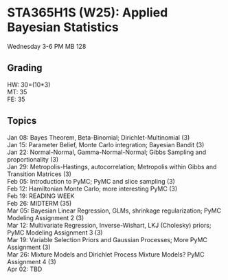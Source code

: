 
# STA365H1S (W25): Applied Bayesian Statistics

Wednesday 3-6 PM MB 128

## Grading

HW: 30=(10*3)  
MT: 35  
FE: 35  

## Topics


Jan 08: Bayes Theorem, Beta-Binomial; Dirichlet-Multinomial (3)  
Jan 15: Parameter Belief, Monte Carlo integration; Bayesian Bandit (3)  
Jan 22: Normal-Normal, Gamma-Normal-Normal; Gibbs Sampling and proportionality (3)  
Jan 29: Metropolis-Hastings, autocorrelation; Metropolis within Gibbs and Transition Matrices (3)  
Feb 05: Introduction to PyMC; PyMC and slice sampling (3)  
Feb 12: Hamiltonian Monte Carlo; more interesting PyMC (3)  
Feb 19: READING WEEK  
Feb 26: MIDTERM (35)  
Mar 05: Bayesian Linear Regression, GLMs, shrinkage regularization; PyMC Modeling Assignment 2 (3)  
Mar 12: Multivariate Regression, Inverse-Wishart, LKJ (Cholesky) priors; PyMC Modeling Assignment 3 (3)  
Mar 19: Variable Selection Priors and Gaussian Processes; More PyMC Assignment (3)  
Mar 26: Mixture Models and Dirichlet Process Mixture Models?  PyMC Assignment 4 (3)  
Apr 02: TBD  

<!--
## Projects

1. Model Selection (Bayes Factors, WAIC, LOO-CV, etc.)  
2. Effective Model Size and Generalization/Overfitting  
3. Bayesian Multiplicity Adjustment  
4. Bayesian Shrinkage Regularization  
5. Variable Selection Priors  
6. Horseshoe Priors  
7. Robust Regression  
8. Gaussian Processes  
9. Missing Value Imputation 
10. Bayesian Causal inference  
11. Dirichlet Process Mixture Models  
12. Gaussian Graphical Models  
13. Variational Inference  
14. Variational Autoencoders  
15. Bayes by Backprop  
16. Bayesian Deep Learning using Dropout  
17. Approximate Bayesian Computation (ABC)  
18. WinBugs: Adaptive Squeezed Rejection and Slice Sampling  
19. Stochastic Gradient-based MCMC [Langevin Monte Carlo (LMC/SGLD) and SG-MCMC]  
20. Something else you propose
-->
